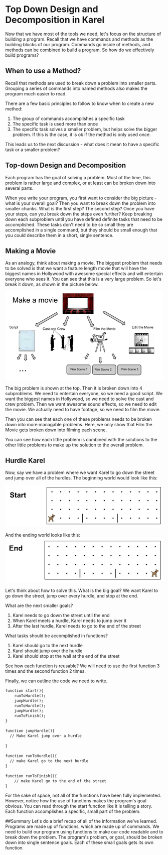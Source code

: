 # Top Down Design and Decomposition in Karel

Now that we have most of the tools we need, let's focus on the structure of building a program.  Recall that we have commands and methods as the building blocks of our program.  Commands go inside of methods, and methods can be combined to build a program.  So how do we effectively build programs?

## When to use a Method?
Recall that methods are used to break down a problem into smaller parts. Grouping a series of commands into named methods also makes the program much easier to read.

There are a few basic principles to follow to know when to create a new method:

1. The group of commands accomplishes a specific task
2. The specific task is used more than once
3. The specific task solves a smaller problem, but helps solve the bigger problem.  If this is the case, it is ok if the method is only used once.

This leads us to the next discussion - what does it mean to have a specific task or a smaller problem?

## Top-down Design and Decomposition
Each program has the goal of solving a problem.  Most of the time, this problem is rather large and complex, or at least can be broken down into several parts.

When you write your program, you first want to consider the big picture - what is your overall goal?  Then you want to break down the problem into smaller chunks.  What is the first step?  The second step?  Once you have your steps, can you break down the steps even further?  Keep breaking down each subproblem until you have defined definite tasks that need to be accomplished.  These tasks don't need to be so small they are accomplished in a single command, but they should be small enough that you could describe them in a short, single sentence.

## Making a Movie
As an analogy, think about making a movie.  The biggest problem that needs to be solved is that we want a feature length movie that will have the biggest names in Hollywood with awesome special effects and will entertain everyone who sees it.  You can see that this is a very large problem.  So let's break it down, as shown in the picture below.

![Movie Subproblems](../static/karel/movie_diagram.png "Karel is Stuck")

The big problem is shown at the top.  Then it is broken down into 4 subproblems.  We need to entertain everyone, so we need a good script.  We want the biggest names in Hollywood, so we need to solve the cast and crew problem.  Then we want awesome sound effects, so we need to edit the movie.  We actually need to have footage, so we need to film the movie.

Then you can see that each one of these problems needs to be broken down into more managable problems.  Here, we only show that Film the Movie gets broken down into filming each scene.

You can see how each little problem is combined with the solutions to the other little problems to make up the solution to the overall problem.

## Hurdle Karel
Now, say we have a problem where we want Karel to go down the street and jump over all of the hurdles.  The beginning world would look like this:

![Starting Hurdles](../static/karel/karel_hurdle_start.png "Karel is Stuck")

And the ending world looks like this:
![Ending Hurdles](../static/karel/karel_hurdle_end.png "Karel is Stuck")

Let's think about how to solve this. What is the big goal?  We want Karel to go down the street, jump over every hurdle, and stop at the end.

What are the next smaller goals?
1. Karel needs to go down the street until the end
2. When Karel meets a hurdle, Karel needs to jump over it
3. After the last hurdle, Karel needs to go to the end of the street


What tasks should be accomplished in functions?
1. Karel should go to the next hurdle
2. Karel should jump over the hurdle
3. Karel should stop at the wall at the end of the street

See how each function is reusable?  We will need to use the first function 3 times and the second function 2 times.

Finally, we can outline the code we need to write.

```
function start(){
    runToHurdle();
    jumpHurdle();
	runToHurdle();
	jumpHurdle();
	runToFinish();
}

function jumpHurdle(){
  // Make Karel jump over a hurdle

}

function runToHurdle(){
  // make Karel go to the next hurdle
}

function runToFinish(){
    // make Karel go to the end of the street
}
```

For the sake of space, not all of the functions have been fully implemented.  However, notice how the use of functions makes the program's goal obvious.  You can read through the start function like it is telling a story.  Each function accomplishes a specific, small part of the problem.


##Summary
Let's do a brief recap of all of the information we've learned.  Programs are made up of functions, which are made up of commands.  We need to build our program using functions to make our code readable and to break down the problem.  The program's problem, or goal, should be broken down into single sentence goals.  Each of these small goals gets its own function.






